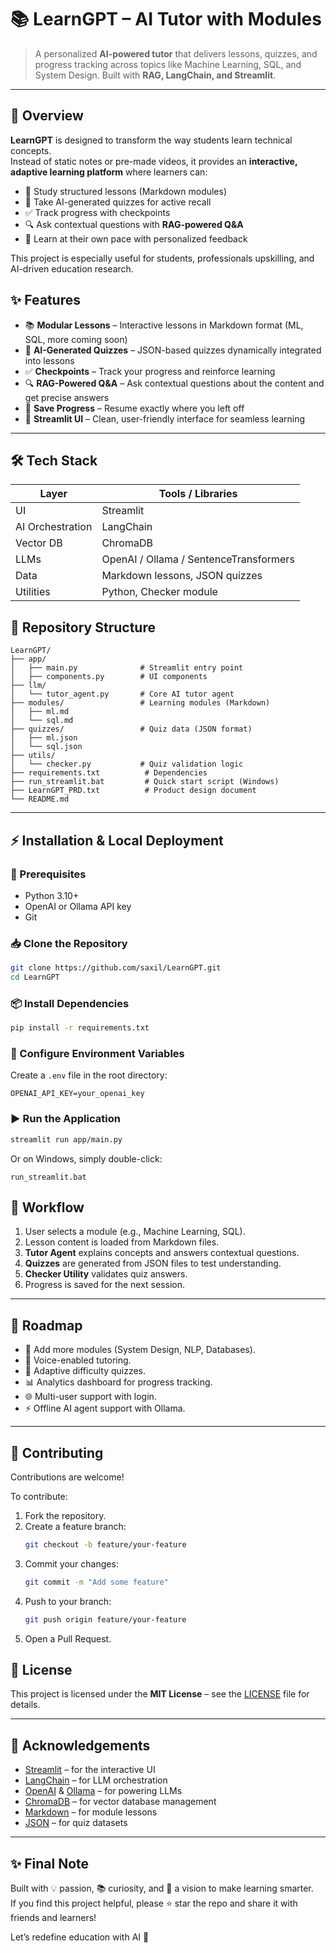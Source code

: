 # 📚 LearnGPT – AI Tutor with Modules

> A personalized **AI-powered tutor** that delivers lessons, quizzes, and progress tracking across topics like Machine Learning, SQL, and System Design. Built with **RAG, LangChain, and Streamlit**.

---

## 🚀 Overview

**LearnGPT** is designed to transform the way students learn technical concepts.  
Instead of static notes or pre-made videos, it provides an **interactive, adaptive learning platform** where learners can:

- 📖 Study structured lessons (Markdown modules)  
- 🧠 Take AI-generated quizzes for active recall  
- ✅ Track progress with checkpoints  
- 🔍 Ask contextual questions with **RAG-powered Q&A**  
- 🎯 Learn at their own pace with personalized feedback  

This project is especially useful for students, professionals upskilling, and AI-driven education research.

## ✨ Features

- 📚 **Modular Lessons** – Interactive lessons in Markdown format (ML, SQL, more coming soon)  
- 🧠 **AI-Generated Quizzes** – JSON-based quizzes dynamically integrated into lessons  
- ✅ **Checkpoints** – Track your progress and reinforce learning  
- 🔍 **RAG-Powered Q&A** – Ask contextual questions about the content and get precise answers  
- 💾 **Save Progress** – Resume exactly where you left off  
- 🎨 **Streamlit UI** – Clean, user-friendly interface for seamless learning  

---

## 🛠 Tech Stack

| Layer            | Tools / Libraries |
|------------------|-------------------|
| UI               | Streamlit |
| AI Orchestration | LangChain |
| Vector DB        | ChromaDB |
| LLMs             | OpenAI / Ollama / SentenceTransformers |
| Data             | Markdown lessons, JSON quizzes |
| Utilities        | Python, Checker module |

## 📂 Repository Structure

```
LearnGPT/
├── app/
│   ├── main.py              # Streamlit entry point
│   ├── components.py        # UI components
├── llm/
│   └── tutor_agent.py       # Core AI tutor agent
├── modules/                 # Learning modules (Markdown)
│   ├── ml.md
│   └── sql.md
├── quizzes/                 # Quiz data (JSON format)
│   ├── ml.json
│   └── sql.json
├── utils/
│   └── checker.py           # Quiz validation logic
├── requirements.txt          # Dependencies
├── run_streamlit.bat         # Quick start script (Windows)
├── LearnGPT_PRD.txt          # Product design document
└── README.md
```

---

## ⚡ Installation & Local Deployment

### 🔧 Prerequisites
- Python 3.10+  
- OpenAI or Ollama API key  
- Git  

### 📥 Clone the Repository
```bash
git clone https://github.com/saxil/LearnGPT.git
cd LearnGPT
```

### 📦 Install Dependencies
```bash
pip install -r requirements.txt
```

### 🔐 Configure Environment Variables
Create a `.env` file in the root directory:

```
OPENAI_API_KEY=your_openai_key
```

### ▶️ Run the Application
```bash
streamlit run app/main.py
```

Or on Windows, simply double-click:
```
run_streamlit.bat
```
## 🧠 Workflow

1. User selects a module (e.g., Machine Learning, SQL).  
2. Lesson content is loaded from Markdown files.  
3. **Tutor Agent** explains concepts and answers contextual questions.  
4. **Quizzes** are generated from JSON files to test understanding.  
5. **Checker Utility** validates quiz answers.  
6. Progress is saved for the next session.  

---

## 🔮 Roadmap

- 📘 Add more modules (System Design, NLP, Databases).  
- 🎤 Voice-enabled tutoring.  
- 🧩 Adaptive difficulty quizzes.  
- 📊 Analytics dashboard for progress tracking.  
- 🌐 Multi-user support with login.  
- ⚡ Offline AI agent support with Ollama.  

---

## 🤝 Contributing

Contributions are welcome!  

To contribute:  
1. Fork the repository.  
2. Create a feature branch:  
   ```bash
   git checkout -b feature/your-feature
   ```
3. Commit your changes:  
   ```bash
   git commit -m "Add some feature"
   ```
4. Push to your branch:  
   ```bash
   git push origin feature/your-feature
   ```
5. Open a Pull Request.

## 📜 License

This project is licensed under the **MIT License** – see the [LICENSE](LICENSE) file for details.

---

## 🙌 Acknowledgements

- [Streamlit](https://streamlit.io) – for the interactive UI  
- [LangChain](https://www.langchain.com) – for LLM orchestration  
- [OpenAI](https://openai.com) & [Ollama](https://ollama.com) – for powering LLMs  
- [ChromaDB](https://www.trychroma.com) – for vector database management  
- [Markdown](https://daringfireball.net/projects/markdown/) – for module lessons  
- [JSON](https://www.json.org/) – for quiz datasets  

---

## ✨ Final Note

Built with 💡 passion, 📚 curiosity, and 🚀 a vision to make learning smarter.  
If you find this project helpful, please ⭐ star the repo and share it with friends and learners!  

Let’s redefine education with AI 🌟
